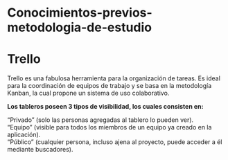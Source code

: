 # Conocimientos-previos-metodologia-de-estudio
 # Trello 
 
 Trello es una fabulosa herramienta para la organización de tareas.
 Es ideal para la coordinación de equipos de trabajo y se basa en la metodología Kanban, la cual propone un sistema de uso colaborativo.

 **Los tableros poseen 3 tipos de visibilidad, los cuales consisten en:**

“Privado” (solo las personas agregadas al tablero lo pueden ver).<br>
“Equipo” (visible para todos los miembros de un equipo ya creado en la aplicación).<br>
“Público” (cualquier persona, incluso ajena al proyecto, puede acceder a él mediante buscadores).